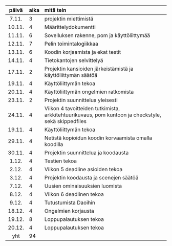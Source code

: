 
| päivä | aika | mitä tein  |
| :----:|:-----| :-----|
| 7.11. | 3     | projektin miettimistä | 
| 10.11. | 4    | Määrittelydokumentti |
| 11.11. | 6    | Sovelluksen rakenne, pom ja käyttöliittymää|
| 12.11. | 7    | Pelin toimintalogiikkaa |
| 13.11. | 6    | Koodin korjaamista ja ekat testit |
| 14.11. | 4    | Tietokantojen selvittelyä|
| 17.11. | 2    | Projektin kansioiden järkeistämistä ja käyttöliittymän säätöä|
| 19.11. | 4   | Käyttöliittymän tekoa |
| 20.11. | 4    | Käyttöliittymän ongelmien ratkomista |
| 23.11. | 2    | Projektin suunnittelua yleisesti|
| 24.11. | 4    | Viikon 4 tavoitteiden tutkimista, arkkitehtuurikuvaus, pom kuntoon ja checkstyle, sekä skippedfiles |
| 19.11. | 4   | Käyttöliittymän tekoa |
| 29.11. | 4    | Netistä kopioidun koodin korvaamista omalla koodilla |
| 30.11. | 4    | Projektin suunnittelua ja koodausta|
| 1.12. | 4    | Testien tekoa |
| 2.12. | 4    | Viikon 5 deadline asioiden tekoa |
| 3.12. | 4    | Projektin koodausta ja scenejen säätöä|
| 7.12. | 4    | Uusien ominaisuuksien luomista|
| 8.12. | 4    | Viikon 6 deadlinen tekoa |
| 9.12. | 4    | Tutustumista Daoihin|
| 18.12. | 4    | Ongelmien korjausta|
| 19.12. | 8    | Loppupalautuksen tekoa|
| 20.12. | 4    | Loppupalautuksen tekoa |
| yht   | 94  | | 

